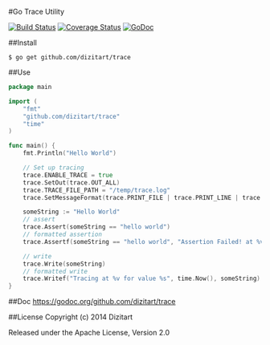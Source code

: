 #Go Trace Utility

[![Build Status](https://travis-ci.org/dizitart/trace.svg?branch=master)](https://travis-ci.org/dizitart/trace)
[![Coverage Status](https://coveralls.io/repos/anidotnet/assert/badge.png?branch=master)](https://coveralls.io/r/anidotnet/assert?branch=master)
[![GoDoc](https://godoc.org/github.com/dizitart/trace?status.png)](https://godoc.org/github.com/dizitart/trace)

##Install

    $ go get github.com/dizitart/trace
    
##Use

```Go
package main

import (
	"fmt"
	"github.com/dizitart/trace"
	"time"
)

func main() {
	fmt.Println("Hello World")

	// Set up tracing
	trace.ENABLE_TRACE = true
	trace.SetOut(trace.OUT_ALL)
	trace.TRACE_FILE_PATH = "/temp/trace.log"
	trace.SetMessageFormat(trace.PRINT_FILE | trace.PRINT_LINE | trace.PRINT_PROC)

	someString := "Hello World"
	// assert
	trace.Assert(someString == "hello world")
	// formatted assertion
	trace.Assertf(someString == "hello world", "Assertion Failed! at %v", time.Now())

	// write
	trace.Write(someString)
	// formatted write
	trace.Writef("Tracing at %v for value %s", time.Now(), someString)
}

```

##Doc
https://godoc.org/github.com/dizitart/trace

##License
Copyright (c) 2014 Dizitart

Released under the Apache License, Version 2.0
